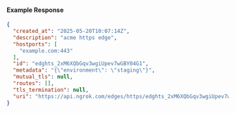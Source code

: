 <!-- Code generated for API Clients. DO NOT EDIT. -->

#### Example Response

```json
{
  "created_at": "2025-05-20T10:07:14Z",
  "description": "acme https edge",
  "hostports": [
    "example.com:443"
  ],
  "id": "edghts_2xM6XQbGqv3wgiUpev7wGBY04G1",
  "metadata": "{\"environment\": \"staging\"}",
  "mutual_tls": null,
  "routes": [],
  "tls_termination": null,
  "uri": "https://api.ngrok.com/edges/https/edghts_2xM6XQbGqv3wgiUpev7wGBY04G1"
}
```
